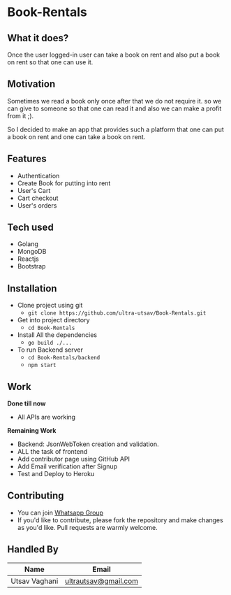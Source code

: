 # Book-Rentals

## What it does?
Once the user logged-in user can take a book on rent and also put a book on rent so that one can use it.


## Motivation
Sometimes we read a book only once after that we do not require it. so we can give to someone so that one can read it and also we can make a profit from it ;).

So I decided to make an app that provides such a platform that one can put a book on rent and one can take a book on rent.

## Features
* Authentication
* Create Book for putting into rent
* User's Cart
* Cart checkout
* User's orders

## Tech used

* Golang
* MongoDB
* Reactjs
* Bootstrap

## Installation

* Clone project using git
  * `git clone https://github.com/ultra-utsav/Book-Rentals.git`
* Get into project directory
  * `cd Book-Rentals`
* Install All the dependencies
  * `go build ./...`
* To run Backend server
  * `cd Book-Rentals/backend`
  * `npm start`

## Work

**Done till now**
* All APIs are working

**Remaining Work**
* Backend: JsonWebToken creation and validation.
* ALL the task of frontend
* Add contributor page using GitHub API
* Add Email verification after Signup
* Test and Deploy to Heroku

## Contributing

* You can join [Whatsapp Group](https://chat.whatsapp.com/DzgB1KsgFbU2OK2c6VJkAY)
* If you'd like to contribute, please fork the repository and make changes as you'd like. Pull requests are warmly welcome.

## Handled By

| Name | Email |
|---|---|
|Utsav Vaghani  | ultrautsav@gmail.com |

